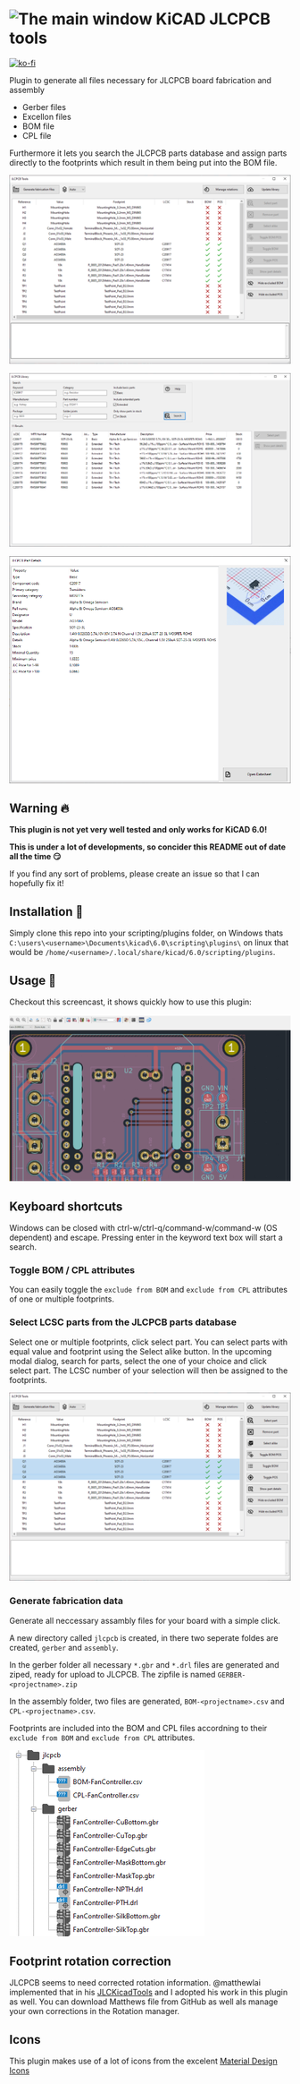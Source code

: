 # ![The main window](https://github.com/Bouni/kicad-jlcpcb-tools/raw/main/jlcpcb-icon.png) KiCAD JLCPCB tools

[![ko-fi](https://ko-fi.com/img/githubbutton_sm.svg)](https://ko-fi.com/I3I364QTM)

Plugin to generate all files necessary for JLCPCB board fabrication and assembly

- Gerber files
- Excellon files
- BOM file
- CPL file

Furthermore it lets you search the JLCPCB parts database and assign parts directly to the footprints which result in them being put into the BOM file.

![The main window](https://github.com/Bouni/kicad-jlcpcb-tools/raw/main/images/main.png)

![The parts library window](https://github.com/Bouni/kicad-jlcpcb-tools/raw/main/images/part_library.png)

![The parts details dialog](https://github.com/Bouni/kicad-jlcpcb-tools/raw/main/images/part_details.png)

## Warning 🔥

**This plugin is not yet very well tested and only works for KiCAD 6.0!**

**This is under a lot of developments, so concider this README out of date all the time 😏**

If you find any sort of problems, please create an issue so that I can hopefully fix it!

## Installation 💾

Simply clone this repo into your scripting/plugins folder, on Windows thats `C:\users\<username>\Documents\kicad\6.0\scripting\plugins\` on linux that would be `/home/<username>/.local/share/kicad/6.0/scripting/plugins`.

## Usage 🥳

Checkout this screencast, it shows quickly how to use this plugin:

![KiCAD JLCPCB example](https://raw.githubusercontent.com/Bouni/kicad-jlcpcb-tools/main/images/showcase.gif)

## Keyboard shortcuts

Windows can be closed with ctrl-w/ctrl-q/command-w/command-w (OS dependent) and escape.
Pressing enter in the keyword text box will start a search.

### Toggle BOM / CPL attributes

You can easily toggle the `exclude from BOM` and `exclude from CPL` attributes of one or multiple footprints.

### Select LCSC parts from the JLCPCB parts database

Select one or multiple footprints, click select part. You can select parts with equal value and footprint using the Select alike button.
In the upcoming modal dialog, search for parts, select the one of your choice and click select part.
The LCSC number of your selection will then be assigned to the footprints.

![Footprint selection](https://github.com/Bouni/kicad-jlcpcb-tools/raw/main/images/footprint_selection.png)

### Generate fabrication data

Generate all neccessary assambly files for your board with a simple click.

A new directory called `jlcpcb` is created, in there two seperate foldes are created, `gerber` and `assembly`.

In the gerber folder all necessary `*.gbr` and `*.drl` files are generated and ziped, ready for upload to JLCPCB.
The zipfile is named `GERBER-<projectname>.zip`

In the assembly folder, two files are generated, `BOM-<projectname>.csv` and `CPL-<projectname>.csv`.

Footprints are included into the BOM and CPL files accordning to their `exclude from BOM` and `exclude from CPL` attributes.

![The fabrication files](https://github.com/Bouni/kicad-jlcpcb-tools/raw/main/images/fabrication_files.png)

## Footprint rotation correction

JLCPCB seems to need corrected rotation information. @matthewlai implemented that in his [JLCKicadTools](https://github.com/matthewlai/JLCKicadTools) and I adopted his work in this plugin as well.
You can download Matthews file from GitHub as well als manage your own corrections in the Rotation manager.

## Icons

This plugin makes use of a lot of icons from the excelent [Material Design Icons](https://materialdesignicons.com/)
